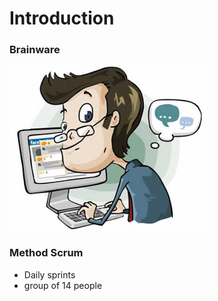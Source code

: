 Introduction
============

### Brainware
![img](../images/kartun-chatting-facebook.jpg)

### Method Scrum  
- Daily sprints
- group of 14 people
